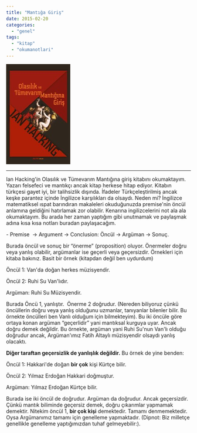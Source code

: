 ```yaml
---
title: "Mantığa Giriş"
date: 2015-02-20
categories: 
  - "genel"
tags: 
  - "kitap"
  - "okumanotlari"
---
```


![](/images/tumblr_inline_nk39m9Hirp1r4exmc.jpg)

* * *

Ian Hacking'in Olasılık ve Tümevarım Mantığına giriş kitabını okumaktayım. Yazarı felsefeci ve mantıkçı ancak kitap herkese hitap ediyor. Kitabın türkçesi gayet iyi, bir talihsizlik dışında. İfadeler Türkçeleştirilmiş ancak keşke parantez içinde İngilizce karşılıkları da olsaydı. Neden mi? İngilizce matematiksel ıspat barındıran makaleleri okuduğunuzda premise'nin öncül anlamına geldiğini hatırlamak zor olabilir. Kenarına ingilizcelerini not ala ala okumaktayım. Bu arada her zaman yaptığım gibi unutmamak ve paylaşmak adına kısa kısa notları buradan paylaşacağım.

\- Premise  -> Argument -> Conclusion: Öncül -> Argüman -> Sonuç.

Burada öncül ve sonuç bir “önerme” (proposition) oluyor. Önermeler doğru veya yanlış olabilir, argümanlar ise geçerli veya geçersizdir. Örnekleri için kitaba bakınız. Basit bir örnek (kitapdan değil ben uydurdum) 

Öncül 1: Van'da doğan herkes müzisyendir.

Öncül 2: Ruhi Su Van'lıdır.

Argüman: Ruhi Su Müzisyendir.

Burada Öncü 1, yanlıştır.  Önerme 2 doğrudur. (Nereden biliyoruz çünkü öncüllerin doğru veya yanlış olduğunu uzmanlar, tanıyanlar bilenler bilir. Bu örnekte öncülleri ben Vanlı olduğum için bilmekteyim). Bu iki öncüle göre ortaya konan argüman “geçerlidir” yani mantıksal kurguya uyar. Ancak doğru demek değildir. Bu örnekte, argüman yani Ruhi Su'nun Van'lı olduğu doğrudur ancak, Argüman'ımız Fatih Altaylı müzisyendir olsaydı yanlış olacaktı.

**Diğer taraftan geçersizlik de yanlışlık değildir.** Bu örnek de yine benden:

Öncül 1: Hakkari'de doğan **bir çok** kişi Kürtçe bilir.

Öncül 2: Yılmaz Erdoğan Hakkari doğmuştur.

Argüman: Yılmaz Erdoğan Kürtçe bilir.

Burada ise iki öncül de doğrudur. Argüman da doğrudur. Ancak geçersizdir. Çünkü mantık biliminde geçersiz demek, doğru çıkarımlar yapmamak demektir. Nitekim öncül 1, **bir çok kişi** demektedir. Tamamı denmemektedir. Oysa Argümanımız tamamı için genelleme yapmaktadır. (Dipnot: Biz milletçe genellikle genelleme yaptığımızdan tuhaf gelmeyebilir:).
